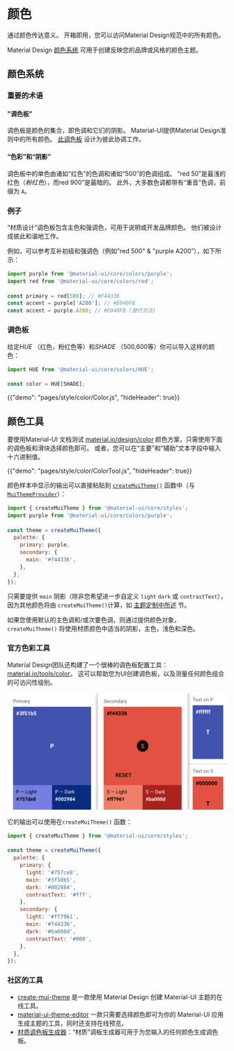 # 颜色

<p class="description">通过颜色传达意义。 开箱即用，您可以访问Material Design规范中的所有颜色。</p>

Material Design [颜色系统](https://material.io/design/color/) 可用于创建反映您的品牌或风格的颜色主题。

## 颜色系统

### 重要的术语

#### "调色板"

调色板是颜色的集合，即色调和它们的阴影。 Material-UI提供Material Design准则中的所有颜色。 [此调色板](#color-palette) 设计为彼此协调工作。

#### “色彩”和“阴影”

调色板中的单色由诸如“红色”的色调和诸如“500”的色调组成。 “red 50”是最浅的红色（*粉红色*），而red 900”是最暗的。 此外，大多数色调都带有“重音”色调，前缀为 `A`。

### 例子

“材质设计”调色板包含主色和强调色，可用于说明或开发品牌颜色。 他们被设计成彼此和谐地工作。

例如，可以参考互补初级和强调色（例如"red 500" & "purple A200”），如下所示：

```js
import purple from '@material-ui/core/colors/purple';
import red from '@material-ui/core/colors/red';

const primary = red[500]; // #F44336
const accent = purple['A200']; // #E040FB
const accent = purple.A200; // #E040FB (替代方法)
```

### 调色板

给定*HUE* （红色，粉红色等）和*SHADE* （500,600等）你可以导入这样的颜色：

```jsx
import HUE from '@material-ui/core/colors/HUE';

const color = HUE[SHADE];
```

{{"demo": "pages/style/color/Color.js", "hideHeader": true}}

## 颜色工具

要使用Material-UI 文档测试 [material.io/design/color](https://material.io/design/color/) 颜色方案，只需使用下面的调色板和滑块选择颜色即可。 或者，您可以在“主要”和“辅助”文本字段中输入十六进制值。

{{"demo": "pages/style/color/ColorTool.js", "hideHeader": true}}

颜色样本中显示的输出可以直接粘贴到 [`createMuiTheme()`](/customization/themes/#createmuitheme-options-theme) 函数中（与 [`MuiThemeProvider`](/customization/themes/#theme-provider)）：

```jsx
import { createMuiTheme } from '@material-ui/core/styles';
import purple from '@material-ui/core/colors/purple';

const theme = createMuiTheme({
  palette: {
    primary: purple,
    secondary: {
      main: '#f44336',
    },
  },
});
```

只需要提供 `main` 阴影（除非您希望进一步自定义 `light` `dark` 或 `contrastText`），因为其他颜色将由 `createMuiTheme()`计算，如 [主题定制中所述](/customization/themes/#palette) 节。

如果您使用默认的主色调和/或次要色调，则通过提供颜色对象， `createMuiTheme()` 将使用材质颜色中适当的阴影，主色，浅色和深色。

### 官方色彩工具

Material Design团队还构建了一个很棒的调色板配置工具： [material.io/tools/color](https://material.io/tools/color/)。 这可以帮助您为UI创建调色板，以及测量任何颜色组合的可访问性级别。

<a href="https://material.io/tools/color/#!/?view.left=0&view.right=0&primary.color=3F51B5&secondary.color=F44336">
  <img src="/static/images/color/colorTool.png" alt="官方色彩工具" style="width: 574px" />
</a>

它的输出可以使用在`createMuiTheme()` 函数：

```jsx
import { createMuiTheme } from '@material-ui/core/styles';

const theme = createMuiTheme({
  palette: {
    primary: {
      light: '#757ce8',
      main: '#3f50b5',
      dark: '#002884',
      contrastText: '#fff',
    },
    secondary: {
      light: '#ff7961',
      main: '#f44336',
      dark: '#ba000d',
      contrastText: '#000',
    },
  },
});
```

### 社区的工具

- [create-mui-theme](https://react-theming.github.io/create-mui-theme/) 是一款使用 Material Design 创建 Material-UI 主题的在线工具。
- [material-ui-theme-editor](https://in-your-saas.github.io/material-ui-theme-editor/) 一款只需要选择颜色即可为你的 Material-UI 应用生成主题的工具，同时还支持在线预览。
- [材质调色板生成器](https://material.io/inline-tools/color/)：“材质”调板生成器可用于为您输入的任何颜色生成调色板。